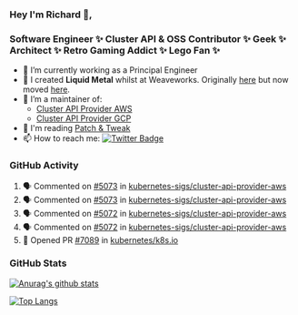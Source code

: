 ### Hey I'm Richard 👋, 

<h3 align="left">Software Engineer ✨ Cluster API & OSS Contributor ✨ Geek ✨ Architect ✨ Retro Gaming Addict ✨ Lego Fan ✨</h3>

- 🔭 I’m currently working as a Principal Engineer
- 📯 I created **Liquid Metal** whilst at Weaveworks. Originally [here](https://github.com/weaveworks-liquidmetal) but now moved [here](https://github.com/liquidmetal-dev).
- 👯 I’m a maintainer of:
  -  [Cluster API Provider AWS](https://github.com/kubernetes-sigs/cluster-api-provider-aws)
  -  [Cluster API Provider GCP](https://github.com/kubernetes-sigs/cluster-api-provider-gcp)
- 💬 I'm reading [Patch & Tweak](https://bjooks.com/products/patch-tweak-exploring-modular-synthesis)
- 📫 How to reach me: [![Twitter Badge](https://img.shields.io/badge/-@fruit_case-00acee?style=flat&logo=Twitter&logoColor=white)](https://twitter.com/intent/follow?screen_name=fruit_case "Follow on Twitter")

### GitHub Activity 

<!--START_SECTION:activity-->
1. 🗣 Commented on [#5073](https://github.com/kubernetes-sigs/cluster-api-provider-aws/pull/5073#issuecomment-2257660489) in [kubernetes-sigs/cluster-api-provider-aws](https://github.com/kubernetes-sigs/cluster-api-provider-aws)
2. 🗣 Commented on [#5073](https://github.com/kubernetes-sigs/cluster-api-provider-aws/pull/5073#issuecomment-2257659538) in [kubernetes-sigs/cluster-api-provider-aws](https://github.com/kubernetes-sigs/cluster-api-provider-aws)
3. 🗣 Commented on [#5072](https://github.com/kubernetes-sigs/cluster-api-provider-aws/pull/5072#issuecomment-2257658015) in [kubernetes-sigs/cluster-api-provider-aws](https://github.com/kubernetes-sigs/cluster-api-provider-aws)
4. 🗣 Commented on [#5072](https://github.com/kubernetes-sigs/cluster-api-provider-aws/pull/5072#issuecomment-2257657480) in [kubernetes-sigs/cluster-api-provider-aws](https://github.com/kubernetes-sigs/cluster-api-provider-aws)
5. 💪 Opened PR [#7089](https://github.com/kubernetes/k8s.io/pull/7089) in [kubernetes/k8s.io](https://github.com/kubernetes/k8s.io)
<!--END_SECTION:activity-->

### GitHub Stats

[![Anurag's github stats](https://github-readme-stats.vercel.app/api?username=richardcase&count_private=true&show_icons=true)](https://github.com/anuraghazra/github-readme-stats)

[![Top Langs](https://github-readme-stats.vercel.app/api/top-langs/?username=richardcase&hide=html&layout=compact)](https://github.com/anuraghazra/github-readme-stats)
